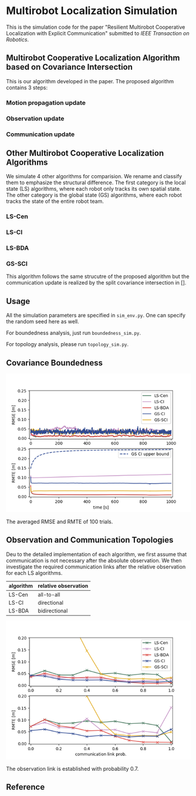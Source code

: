 # Multirobot Localization Simulation

This is the simulation code for the paper "Resilient Multirobot Cooperative Localization with Explicit Communication" submitted to *IEEE Transaction on Robotics*.



## Multirobot Cooperative Localization Algorithm based on Covariance Intersection

This is our algorithm developed in the paper. The proposed algorithm contains 3 steps:

### Motion propagation update

### Observation update

### Communication update



## Other Multirobot Cooperative Localization Algorithms

We simulate 4 other algorithms for comparision. We rename and classify them to emphasize the structural difference. The first category is the local state (LS) algorithms, where each robot only tracks its own spatial state. The other category is the global state (GS) algorithms, where each robot tracks the state of the entire robot team.

### LS-Cen

### LS-CI

### LS-BDA

### GS-SCI

This algorithm follows the same strucutre of the proposed algorithm but the communication update is realized by the split covariance intersection in [].



## Usage

All the simulation parameters are specified in `sim_env.py`. One can specify the random seed here as well.

For boundedness analysis, just run `boundedness_sim.py`.

For topology analysis, please run `topology_sim.py`.



## Covariance Boundedness


![](boundedness_result/performance.png)

The averaged RMSE and RMTE of 100 trials.


## Observation and Communication Topologies

Deu to the detailed implementation of each algorithm, we first assume that communication is not necessary after the absolute observation. We then investigate the required communication links after the relative observation for each LS algorithms. 

algorithm   | relative observation 
------------ | ------------- 
LS\-Cen | all\-to\-all
LS\-CI | directional
LS\-BDA | bidirectional

![](topology_result/topology.png)

The observation link is established with probability 0.7.


## Reference